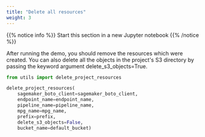 ```yaml
---
title: "Delete all resources"
weight: 3
---
```


{{% notice info %}}
Start this section in a new Jupyter notebook
{{% /notice %}}

After running the demo, you should remove the resources which were created. You can also delete all the objects in the project's S3 directory by passing the keyword argument delete_s3_objects=True.


```python
from utils import delete_project_resources

delete_project_resources(
    sagemaker_boto_client=sagemaker_boto_client,
    endpoint_name=endpoint_name,
    pipeline_name=pipeline_name,
    mpg_name=mpg_name,
    prefix=prefix,
    delete_s3_objects=False,
    bucket_name=default_bucket)
```
